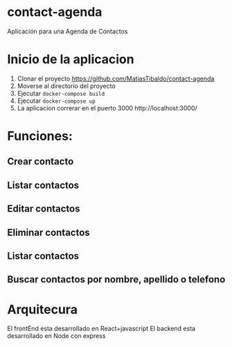 # contact-agenda
Aplicación para una Agenda de Contactos


# Inicio de la aplicacion
1. Clonar el proyecto https://github.com/MatiasTibaldo/contact-agenda
2. Moverse al directorio del proyecto
3. Ejecutar 
  ```docker-compose build```
4. Ejecutar 
  ```docker-compose up ```
5. La aplicacion correrar en el puerto 3000 http://localhost:3000/


# Funciones:

## Crear contacto
## Listar contactos
## Editar contactos
## Eliminar contactos
## Listar contactos
## Buscar contactos por nombre, apellido o telefono

# Arquitecura
El frontEnd esta desarrollado en React+javascript
El backend esta desarrollado en Node con express 
